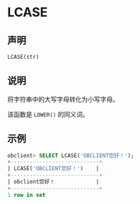 # LCASE

## 声明

```sql
LCASE(str)
```

## 说明

将字符串中的大写字母转化为小写字母。

该函数是 `LOWER()` 的同义词。

## 示例

```sql
obclient> SELECT LCASE('OBCLIENT您好！');
+----------------------------+
| LCASE('OBCLIENT您好！')    |
+----------------------------+
| obclient您好！             |
+----------------------------+
1 row in set 
```
